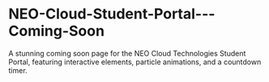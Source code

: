 # NEO-Cloud-Student-Portal---Coming-Soon
A stunning coming soon page for the NEO Cloud Technologies Student Portal, featuring interactive elements, particle animations, and a countdown timer.
